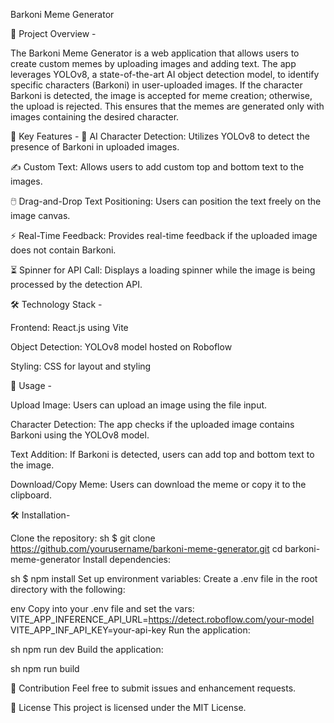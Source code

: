 Barkoni Meme Generator

🌟 Project Overview - 

The Barkoni Meme Generator is a web application that allows users to create custom memes by uploading images and adding text. The app leverages YOLOv8, a state-of-the-art AI object detection model, to identify specific characters (Barkoni) in user-uploaded images. If the character Barkoni is detected, the image is accepted for meme creation; otherwise, the upload is rejected. This ensures that the memes are generated only with images containing the desired character.

🔑 Key Features - 
🧠 AI Character Detection: Utilizes YOLOv8 to detect the presence of Barkoni in uploaded images.

✍️ Custom Text: Allows users to add custom top and bottom text to the images.

🖱️ Drag-and-Drop Text Positioning: Users can position the text freely on the image canvas.

⚡ Real-Time Feedback: Provides real-time feedback if the uploaded image does not contain Barkoni.

⏳ Spinner for API Call: Displays a loading spinner while the image is being processed by the detection API.


🛠️ Technology Stack -

Frontend: React.js using Vite

Object Detection: YOLOv8 model hosted on Roboflow

Styling: CSS for layout and styling


🚀 Usage -

Upload Image: Users can upload an image using the file input.

Character Detection: The app checks if the uploaded image contains Barkoni using the YOLOv8 model.

Text Addition: If Barkoni is detected, users can add top and bottom text to the image.

Download/Copy Meme: Users can download the meme or copy it to the clipboard.


🛠️ Installation- 

Clone the repository:
sh
$ git clone https://github.com/yourusername/barkoni-meme-generator.git
cd barkoni-meme-generator
Install dependencies:

sh
$ npm install
Set up environment variables: Create a .env file in the root directory with the following:

env
Copy into your .env file and set the vars:
VITE_APP_INFERENCE_API_URL=https://detect.roboflow.com/your-model
VITE_APP_INF_API_KEY=your-api-key
Run the application:

sh
npm run dev
Build the application:

sh
npm run build

🤝 Contribution
Feel free to submit issues and enhancement requests.

📜 License
This project is licensed under the MIT License.

